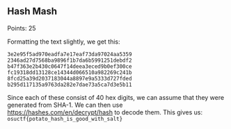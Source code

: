 ## Hash Mash

Points: 25

Formatting the text slightly, we get this:

```
3e2e95f5ad970eadfa7e17eaf73da97024aa5359
2346ad27d7568ba9896f1b7da6b5991251debdf2
b47f363e2b430c0647f14deea3eced9b0ef300ce
fc19318dd13128ce14344d066510a982269c241b
8fcd25a39d2037183044a8897e9a5333d727fded
b295d117135a9763da282e7dae73a5ca7d3e5b11
```

Since each of these consist of 40 hex digits, we can assume that they were generated from SHA-1. We can then use https://hashes.com/en/decrypt/hash to decode them. This gives us:
`osuctf{potato_hash_is_good_with_salt}`
